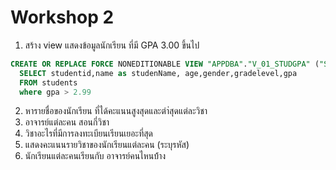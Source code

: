 # Workshop 2
1. สร้าง view แสดงข้อมูลนักเรียน ที่มี GPA 3.00 ขึ้นไป

```sql
CREATE OR REPLACE FORCE NONEDITIONABLE VIEW "APPDBA"."V_01_STUDGPA" ("STUDENTID", "STUDENNAME", "AGE", "GENDER", "GRADELEVEL", "GPA") AS 
  SELECT studentid,name as studenName, age,gender,gradelevel,gpa   
  FROM students
  where gpa > 2.99
```

2. หารายชื่อของนักเรียน ที่ได้คะแนนสูงสุดและตำ่สุดแต่ละวิชา
3. อาจารย์แต่ละคน สอนกี่วิชา
4. วิชาอะไรที่มีการลงทะเบียนเรียนเยอะที่สุด
5. แสดงคะแนนรายวิชาของนักเรียนแต่ละคน (ระบุรหัส)
6. นักเรียนแต่ละคนเรียนกับ อาจารย์คนไหนบ้้าง
